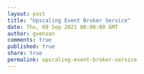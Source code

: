 ```yaml
---
layout: post
title: "Upscaling Event Broker Service"
date: Thu, 09 Sep 2021 00:00:00 GMT
author: gvensan
comments: true
published: true
share: true
permalink: upscaling-event-broker-service
---
```

